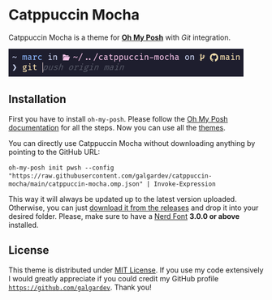 # Catppuccin Mocha

Catppuccin Mocha is a theme for **[Oh My Posh](https://ohmyposh.dev/)** with _Git_ integration.

![catppuccin-mocha](screenshot.png)

## Installation

First you have to install `oh-my-posh`. Please follow the [Oh My Posh documentation](https://ohmyposh.dev/docs/) for all the steps. Now you can use all the [themes](https://ohmyposh.dev/docs/installation/customize).

You can directly use Catppuccin Mocha without downloading anything by pointing to the GitHub URL:

```pwsh
oh-my-posh init pwsh --config "https://raw.githubusercontent.com/galgardev/catppuccin-mocha/main/catppuccin-mocha.omp.json" | Invoke-Expression
```

This way it will always be updated up to the latest version uploaded. Otherwise, you can just [download it from the releases](https://github.com/galgardev/catppuccin-mocha/releases/) and drop it into your desired folder. Please, make sure to have a [Nerd Font](https://www.nerdfonts.com/font-downloads) **3.0.0 or above** installed.

## License

This theme is distributed under [MIT License](LICENSE). If you use my code extensively I would greatly appreciate if you could credit my GitHub profile [`https://github.com/galgardev`](https://github.com/galgardev). Thank you!
